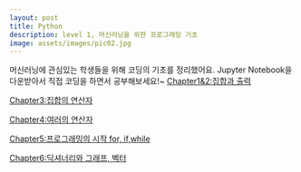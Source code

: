 ```yaml
---
layout: post
title: Python
description: level 1, 머신러닝을 위한 프로그래밍 기초
image: assets/images/pic02.jpg
---
```

머신러닝에 관심있는 학생들을 위해 코딩의 기초를 정리했어요.
Jupyter Notebook을 다운받아서 직접 코딩을 하면서 공부해보세요!~
[Chapter1&2:집합과 출력](https://nbviewer.jupyter.org/github/waylight3/Machine-for-Learning-Site/blob/master/Contents/Chapter%201%2C2.ipynb)

[Chapter3:집합의 연산자](https://nbviewer.jupyter.org/github/waylight3/Machine-for-Learning-Site/blob/master/Contents/Chapter3.ipynb)

[Chapter4:여러의 연산자](https://nbviewer.jupyter.org/github/waylight3/Machine-for-Learning-Site/blob/master/Contents/Chapter%204.ipynb)

[Chapter5:프로그래밍의 시작 for, if,while](https://nbviewer.jupyter.org/github/waylight3/Machine-for-Learning-Site/blob/master/Contents/Chapter5.ipynb)

[Chapter6:딕셔너리와 그래프, 벡터](https://nbviewer.jupyter.org/github/waylight3/Machine-for-Learning-Site/blob/master/Contents/Chapter6.ipynb)
